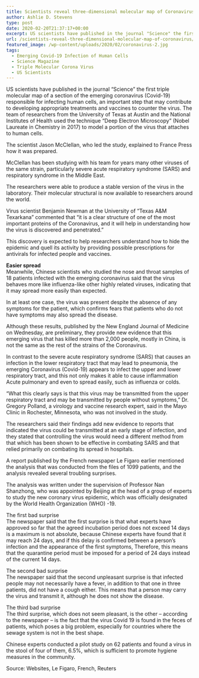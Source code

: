 ```yaml
---
title: Scientists reveal three-dimensional molecular map of Coronavirus
author: Ashlie D. Stevens
type: post
date: 2020-02-20T21:37:17+00:00
excerpt: US scientists have published in the journal "Science" the first triple molecular map of a section of the emerging coronavirus (Covid-19) responsible for infecting human cells,
url: /scientists-reveal-three-dimensional-molecular-map-of-coronavirus/
featured_image: /wp-content/uploads/2020/02/coronavirus-2.jpg
tags:
  - Emerging Covid-19 Infection of Human Cells
  - Science Magazine
  - Triple Molecular Corona Virus
  - US Scientists
---
```

US scientists have published in the journal &#8220;Science&#8221; the first triple molecular map of a section of the emerging coronavirus (Covid-19) responsible for infecting human cells, an important step that may contribute to developing appropriate treatments and vaccines to counter the virus.
The team of researchers from the University of Texas at Austin and the National Institutes of Health used the technique &#8220;Deep Electron Microscopy&#8221; (Nobel Laureate in Chemistry in 2017) to model a portion of the virus that attaches to human cells.

The scientist Jason McClellan, who led the study, explained to France Press how it was prepared.

McClellan has been studying with his team for years many other viruses of the same strain, particularly severe acute respiratory syndrome (SARS) and respiratory syndrome in the Middle East.

The researchers were able to produce a stable version of the virus in the laboratory. Their molecular structural is now available to researchers around the world.

Virus scientist Benjamin Newman at the University of &#8220;Texas A&M Texarkana&#8221; commented that &#8220;it is a clear structure of one of the most important proteins of the Coronavirus, and it will help in understanding how the virus is discovered and penetrated.&#8221;

This discovery is expected to help researchers understand how to hide the epidemic and quell its activity by providing possible prescriptions for antivirals for infected people and vaccines.

**Easier spread**  
Meanwhile, Chinese scientists who studied the nose and throat samples of 18 patients infected with the emerging coronavirus said that the virus behaves more like influenza-like other highly related viruses, indicating that it may spread more easily than expected.

In at least one case, the virus was present despite the absence of any symptoms for the patient, which confirms fears that patients who do not have symptoms may also spread the disease.

Although these results, published by the New England Journal of Medicine on Wednesday, are preliminary, they provide new evidence that this emerging virus that has killed more than 2,000 people, mostly in China, is not the same as the rest of the strains of the Coronavirus.

In contrast to the severe acute respiratory syndrome (SARS) that causes an infection in the lower respiratory tract that may lead to pneumonia, the emerging Coronavirus (Covid-19) appears to infect the upper and lower respiratory tract, and this not only makes it able to cause inflammation Acute pulmonary and even to spread easily, such as influenza or colds.

&#8220;What this clearly says is that this virus may be transmitted from the upper respiratory tract and may be transmitted by people without symptoms,&#8221; Dr. Gregory Polland, a virology and vaccine research expert, said in the Mayo Clinic in Rochester, Minnesota, who was not involved in the study.

The researchers said their findings add new evidence to reports that indicated the virus could be transmitted at an early stage of infection, and they stated that controlling the virus would need a different method from that which has been shown to be effective in combating SARS and that relied primarily on combating its spread in hospitals.

A report published by the French newspaper Le Figaro earlier mentioned the analysis that was conducted from the files of 1099 patients, and the analysis revealed several troubling surprises.

The analysis was written under the supervision of Professor Nan Shanzhong, who was appointed by Beijing at the head of a group of experts to study the new coronary virus epidemic, which was officially designated by the World Health Organization (WHO) -19.

The first bad surprise  
The newspaper said that the first surprise is that what experts have approved so far that the agreed incubation period does not exceed 14 days is a maximum is not absolute, because Chinese experts have found that it may reach 24 days, and if this delay is confirmed between a person&#8217;s infection and the appearance of the first symptoms, Therefore, this means that the quarantine period must be imposed for a period of 24 days instead of the current 14 days.

The second bad surprise  
The newspaper said that the second unpleasant surprise is that infected people may not necessarily have a fever, in addition to that one in three patients, did not have a cough either. This means that a person may carry the virus and transmit it, although he does not show the disease.

The third bad surprise  
The third surprise, which does not seem pleasant, is the other &#8211; according to the newspaper &#8211; is the fact that the virus Covid 19 is found in the feces of patients, which poses a big problem, especially for countries where the sewage system is not in the best shape.

Chinese experts conducted a pilot study on 62 patients and found a virus in the stool of four of them, 6.5%, which is sufficient to promote hygiene measures in the community.

Source: Websites, Le Figaro, French, Reuters
